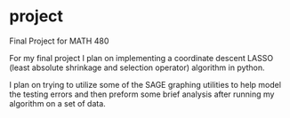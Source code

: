 project
=======

Final Project for MATH 480

For my final project I plan on implementing a coordinate descent LASSO (least absolute shrinkage and selection operator) algorithm in python.  

I plan on trying to utilize some of the SAGE graphing utilities to help model the testing errors and then preform some brief analysis after running my algorithm on a set of data.
